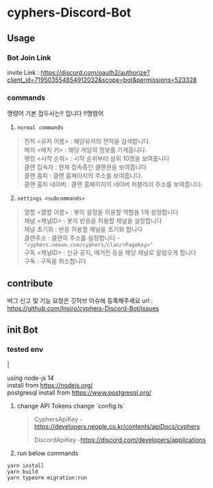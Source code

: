 # cyphers-Discord-Bot


## Usage

### Bot Join Link

invite Link : https://discord.com/oauth2/authorize?client_id=719503554854912032&scope=bot&permissions=523328
### commands

명령어 기본 접두사는!! 입니다
 !!명령어 

1. `normal commands`

> 전적 <유저 이름> : 해당유저의 전적을 검색합니다.  
> 매치 <매치 키> : 해당 게임의 정보를 가져옵니다.  
> 랭킹 <시작 순위> : 시작 순위부터 상위 10명을 보여줍니다  
> 클랜 접속자 : 현재 접속중인 클랜원을 보여줍니다  
> 클랜 홈피 : 클랜 홈페이지의 주소를 보여줍니다.  
> 클랜 홈피 네이버 : 클랜 홈페이지의 네이버 퍼블리쉬 주소를 보여줍니다.

2. `settings <subcommands>`

> 열할 <열할 이름> : 봇의 설정을 허용할 역할을 1개 설정합니다  
> 채널 <채널ID> : 봇의 반응을 허용할 채널을 설정합니다  
> 채널 초기화 : 반응 허용할 채널을 초기화 합니다  
> 클랜주소 <PageKey>: 클랜의 주소를 설정합니다 - `"cyphers.nexon.com/cyphers/clan/<PageKey>"`  
> 구독 <채널ID> : 신규 공지, 매거진 등을 해당 채널로 알람오게 합니다  
> 구독 : 구독을 취소합니다




## contribute
버그 신고 및 기능 요청은 깃허브 이슈에 등록해주세요
url : https://github.com/Insiro/cyphers-Discord-Bot/issues

## init Bot

### tested env
|

using node-js 14  
install from https://nodejs.org/  
postgresql
install from https://www.postgresql.org/

1. change API Tokens
   change \`config.ts\`

    > CyphersApiKey -https://developers.neople.co.kr/contents/apiDocs/cyphers
    >
    > DiscordApiKey -https://discord.com/developers/applications

2. run below commands

```
yarn install
yarn build
yarn typeorm migration:run
```
